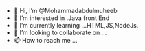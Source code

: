 - 👋 Hi, I’m @Mohammadabdulmuheeb
- 👀 I’m interested in .Java front End 
- 🌱 I’m currently learning ...HTML,JS,NodeJs.
- 💞️ I’m looking to collaborate on ...
- 📫 How to reach me ...

<!---
Mohammadabdulmuheeb/Mohammadabdulmuheeb is a ✨ special ✨ repository because its `README.md` (this file) appears on your GitHub profile.
You can click the Preview link to take a look at your changes.
--->
